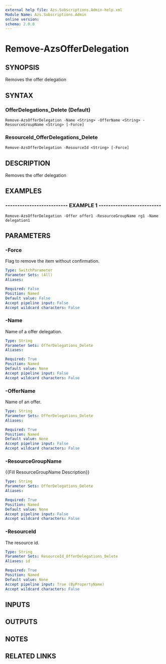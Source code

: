 ```yaml
---
external help file: Azs.Subscriptions.Admin-help.xml
Module Name: Azs.Subscriptions.Admin
online version: 
schema: 2.0.0
---
```


# Remove-AzsOfferDelegation

## SYNOPSIS
Removes the offer delegation

## SYNTAX

### OfferDelegations_Delete (Default)
```
Remove-AzsOfferDelegation -Name <String> -OfferName <String> -ResourceGroupName <String> [-Force]
```

### ResourceId_OfferDelegations_Delete
```
Remove-AzsOfferDelegation -ResourceId <String> [-Force]
```

## DESCRIPTION
Removes the offer delegation

## EXAMPLES

### -------------------------- EXAMPLE 1 --------------------------
```
Remove-AzsOfferDelegation -Offer offer1 -ResourceGroupName rg1 -Name delegation1
```

## PARAMETERS

### -Force
Flag to remove the item without confirmation.

```yaml
Type: SwitchParameter
Parameter Sets: (All)
Aliases: 

Required: False
Position: Named
Default value: False
Accept pipeline input: False
Accept wildcard characters: False
```

### -Name
Name of a offer delegation.

```yaml
Type: String
Parameter Sets: OfferDelegations_Delete
Aliases: 

Required: True
Position: Named
Default value: None
Accept pipeline input: False
Accept wildcard characters: False
```

### -OfferName
Name of an offer.

```yaml
Type: String
Parameter Sets: OfferDelegations_Delete
Aliases: 

Required: True
Position: Named
Default value: None
Accept pipeline input: False
Accept wildcard characters: False
```

### -ResourceGroupName
{{Fill ResourceGroupName Description}}

```yaml
Type: String
Parameter Sets: OfferDelegations_Delete
Aliases: 

Required: True
Position: Named
Default value: None
Accept pipeline input: False
Accept wildcard characters: False
```

### -ResourceId
The resource id.

```yaml
Type: String
Parameter Sets: ResourceId_OfferDelegations_Delete
Aliases: id

Required: True
Position: Named
Default value: None
Accept pipeline input: True (ByPropertyName)
Accept wildcard characters: False
```

## INPUTS

## OUTPUTS

## NOTES

## RELATED LINKS

